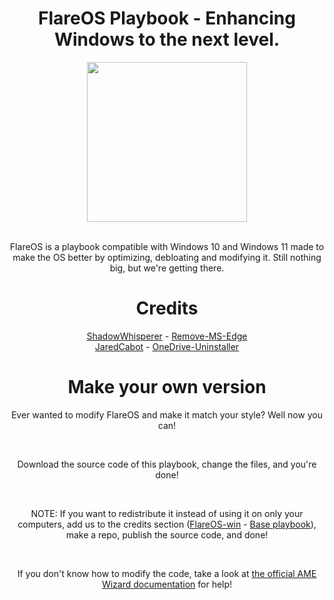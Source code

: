 <div align="center">
  <h1>FlareOS Playbook - Enhancing Windows to the next level.</h1>
  <img src="https://repository-images.githubusercontent.com/895606856/0aa61b53-ebfc-41a2-9753-f13598f28fa7" height=256>
  <br><br>
  <p>FlareOS is a playbook compatible with Windows 10 and Windows 11 made to make the OS better by optimizing, debloating and modifying it. Still nothing big, but we're getting there.</p>  
</div>
<div align="center">
  <h1>Credits</h1>
  <a href="https://github.com/ShadowWhisperer">ShadowWhisperer</a> - <a href="https://github.com/ShadowWhisperer/Remove-MS-Edge">Remove-MS-Edge</a>
  <br>
  <a href="https://github.com/JaredCabot">JaredCabot</a> - <a href="https://github.com/JaredCabot/OneDrive-Uninstaller">OneDrive-Uninstaller</a>
</div>
<div align="center">
  <h1>Make your own version</h1>
  <p>Ever wanted to modify FlareOS and make it match your style? Well now you can!</p>
  <br>
  <p>Download the source code of this playbook, change the files, and you're done!</p>
  <br>
  <p>NOTE: If you want to redistribute it instead of using it on only your computers, add us to the credits section (<a href="https://github.com/FlareOS-win">FlareOS-win</a> - <a href="https://github.com/FlareOS-win/playbook">Base playbook</a>), make a repo, publish the source code, and done!</p>
  <br>
  <p>If you don't know how to modify the code, take a look at <a href="https://docs.ameliorated.io">the official AME Wizard documentation</a> for help!</p>
</div>
